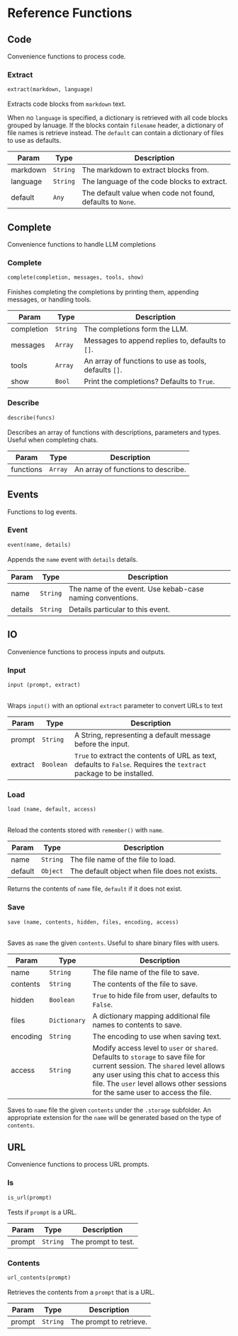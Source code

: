 # Reference Functions

## Code

Convenience functions to process code.

### Extract
`extract(markdown, language)` <br/><br/>
Extracts code blocks from `markdown` text.

When no `language` is specified, a dictionary is retrieved with all code blocks grouped by lanuage. If the blocks contain `filename` header, a dictionary of file names is retrieve instead. The `default` can contain a dictionary of files to use as defaults.

| Param | Type | Description |
| --- | --- | --- |
| markdown | <code>String</code> | The markdown to extract blocks from. |
| language | <code>String</code> | The language of the code blocks to extract. |
| default | <code>Any</code> | The default value when code not found, defaults to `None`. |

## Complete

Convenience functions to handle LLM completions

### Complete
`complete(completion, messages, tools, show)` <br/><br/>
Finishes completing the completions by printing them, appending messages, or handling tools.

| Param | Type | Description |
| --- | --- | --- |
| completion | <code>String</code> | The completions form the LLM. |
| messages | <code>Array</code> | Messages to append replies to, defaults to `[]`. |
| tools | <code>Array</code> | An array of functions to use as tools, defaults `[]`. |
| show | <code>Bool</code> | Print the completions? Defaults to `True`. |

### Describe
`describe(funcs)` <br/><br/>
Describes an array of functions with descriptions, parameters and types. Useful when completing chats.

| Param | Type | Description |
| --- | --- | --- |
| functions | <code>Array</code> | An array of functions to describe. |

## Events

Functions to log events.

### Event
`event(name, details)` <br/><br/>
Appends the `name` event with `details` details.

| Param | Type | Description |
| --- | --- | --- |
| name | <code>String</code> | The name of the event. Use kebab-case naming conventions. |
| details | <code>String</code> | Details particular to this event. |

## IO

Convenience functions to process inputs and outputs.

### Input

`input (prompt, extract)` <br/><br/>

Wraps `input()` with an optional `extract` parameter to convert URLs to text

| Param | Type | Description |
| --- | --- | --- |
| prompt | <code>String</code> | A String, representing a default message before the input. |
| extract | <code>Boolean</code> | `True` to extract the contents of URL as text, defaults to `False`. Requires the `textract` package to be installed.

### Load

`load (name, default, access)` <br/><br/>

Reload the contents stored with `remember()` with `name`.

| Param | Type | Description |
| --- | --- | --- |
| name | <code>String</code> | The file name of the file to load. |
| default | <code>Object</code> | The default object when file does not exists. |

Returns the contents of `name` file, `default` if it does not exist.

### Save

`save (name, contents, hidden, files, encoding, access)` <br/><br/>

Saves as `name` the given `contents`. Useful to share binary files with users.

| Param | Type | Description |
| --- | --- | --- |
| name | <code>String</code> | The file name of the file to save. |
| contents | <code>String</code> | The contents of the file to save. |
| hidden | <code>Boolean</code> | `True` to hide file from user, defaults to `False`. |
| files | <code>Dictionary</code> | A dictionary mapping additional file names to contents to save. |
| encoding | <code>String</code> | The encoding to use when saving text. |
| access | <code>String</code> | Modify access level to `user` or `shared`. Defaults to `storage` to save file for current session. The `shared` level allows any user using this chat to access this file. The `user` level allows other sessions for the same user to access the file. |

Saves to `name` file the given `contents` under the `.storage` subfolder. An appropriate extension for the `name` will be generated based on the type of `contents`.

## URL

Convenience functions to process URL prompts.

### Is

`is_url(prompt)` <br/><br/>
Tests if `prompt` is a URL.

| Param | Type | Description |
| --- | --- | --- |
| prompt | <code>String</code> | The prompt to test. |

### Contents

`url_contents(prompt)` <br/><br/>
Retrieves the contents from a `prompt` that is a URL.

| Param | Type | Description |
| --- | --- | --- |
| prompt | <code>String</code> | The prompt to retrieve. |

